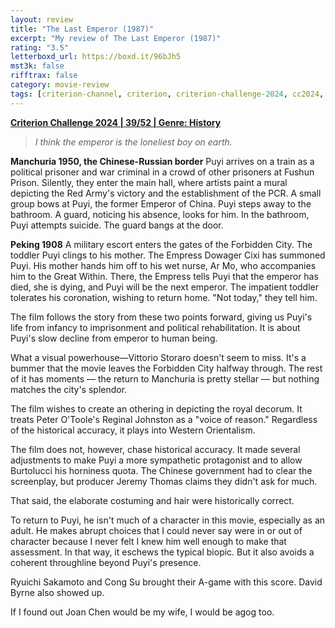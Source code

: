```yaml
---
layout: review
title: "The Last Emperor (1987)"
excerpt: "My review of The Last Emperor (1987)"
rating: "3.5"
letterboxd_url: https://boxd.it/96bJh5
mst3k: false
rifftrax: false
category: movie-review
tags: [criterion-channel, criterion, criterion-challenge-2024, cc2024, edited-by-women, coming-of-age]
---
```


<b><a href="https://boxd.it/qWjuA/detail" target="_blank" rel="noopener">Criterion Challenge 2024 | 39/52 | Genre: History</a></b>

<blockquote><i>I think the emperor is the loneliest boy on earth.</i></blockquote>

<b>Manchuria 1950, the Chinese-Russian border</b>
Puyi arrives on a train as a political prisoner and war criminal in a crowd of other prisoners at Fushun Prison. Silently, they enter the main hall, where artists paint a mural depicting the Red Army's victory and the establishment of the PCR. A small group bows at Puyi, the former Emperor of China. Puyi steps away to the bathroom. A guard, noticing his absence, looks for him. In the bathroom, Puyi attempts suicide. The guard bangs at the door.

<b>Peking 1908</b>
A military escort enters the gates of the Forbidden City. The toddler Puyi clings to his mother. The Empress Dowager Cixi has summoned Puyi. His mother hands him off to his wet nurse, Ar Mo, who accompanies him to the Great Within. There, the Empress tells Puyi that the emperor has died, she is dying, and Puyi will be the next emperor. The impatient toddler tolerates his coronation, wishing to return home. "Not today," they tell him.

The film follows the story from these two points forward, giving us Puyi's life from infancy to imprisonment and political rehabilitation. It is about Puyi's slow decline from emperor to human being.

What a visual powerhouse—Vittorio Storaro doesn't seem to miss. It's a bummer that the movie leaves the Forbidden City halfway through. The rest of it has moments — the return to Manchuria is pretty stellar — but nothing matches the city's splendor.

The film wishes to create an othering in depicting the royal decorum. It treats Peter O'Toole's Reginal Johnston as a "voice of reason." Regardless of the historical accuracy, it plays into Western Orientalism.

The film does not, however, chase historical accuracy. It made several adjustments to make Puyi a more sympathetic protagonist and to allow Burtolucci his horniness quota. The Chinese government had to clear the screenplay, but producer Jeremy Thomas claims they didn't ask for much.

That said, the elaborate costuming and hair were historically correct.

To return to Puyi, he isn't much of a character in this movie, especially as an adult. He makes abrupt choices that I could never say were in or out of character because I never felt I knew him well enough to make that assessment. In that way, it eschews the typical biopic. But it also avoids a coherent throughline beyond Puyi's presence.

Ryuichi Sakamoto and Cong Su brought their A-game with this score. David Byrne also showed up.

If I found out Joan Chen would be my wife, I would be agog too.
